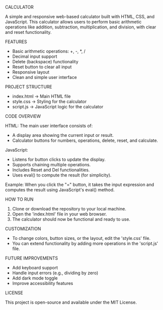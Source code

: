 CALCULATOR

A simple and responsive web-based calculator built with HTML, CSS, and JavaScript. This calculator allows users to perform basic arithmetic operations like addition, subtraction, multiplication, and division, with clear and reset functionality.

FEATURES

- Basic arithmetic operations: +, -, *, /
- Decimal input support
- Delete (backspace) functionality
- Reset button to clear all input
- Responsive layout
- Clean and simple user interface

PROJECT STRUCTURE

- index.html      -> Main HTML file
- style.css       -> Styling for the calculator
- script.js       -> JavaScript logic for the calculator

CODE OVERVIEW

HTML:
The main user interface consists of:
- A display area showing the current input or result.
- Calculator buttons for numbers, operations, delete, reset, and calculate.

JavaScript:
- Listens for button clicks to update the display.
- Supports chaining multiple operations.
- Includes Reset and Del functionalities.
- Uses eval() to compute the result (for simplicity).

Example:
When you click the "=" button, it takes the input expression and computes the result using JavaScript's eval() method.

HOW TO RUN

1. Clone or download the repository to your local machine.
2. Open the 'index.html' file in your web browser.
3. The calculator should now be functional and ready to use.

CUSTOMIZATION

- To change colors, button sizes, or the layout, edit the 'style.css' file.
- You can extend functionality by adding more operations in the 'script.js' file.

FUTURE IMPROVEMENTS

- Add keyboard support
- Handle input errors (e.g., dividing by zero)
- Add dark mode toggle
- Improve accessibility features

LICENSE

This project is open-source and available under the MIT License.

